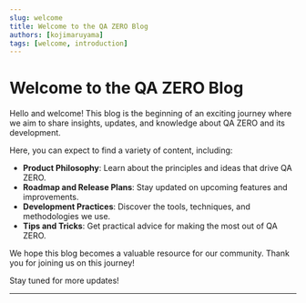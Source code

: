 ```yaml
---
slug: welcome
title: Welcome to the QA ZERO Blog
authors: [kojimaruyama]
tags: [welcome, introduction]
---
```


# Welcome to the QA ZERO Blog

Hello and welcome! This blog is the beginning of an exciting journey where we aim to share insights, updates, and knowledge about QA ZERO and its development.

Here, you can expect to find a variety of content, including:

<!-- truncate -->

- **Product Philosophy**: Learn about the principles and ideas that drive QA ZERO.
- **Roadmap and Release Plans**: Stay updated on upcoming features and improvements.
- **Development Practices**: Discover the tools, techniques, and methodologies we use.
- **Tips and Tricks**: Get practical advice for making the most out of QA ZERO.

We hope this blog becomes a valuable resource for our community. Thank you for joining us on this journey!

Stay tuned for more updates!

---